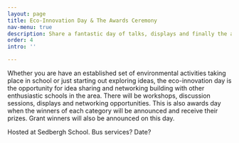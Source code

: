 ```yaml
---
layout: page
title: Eco-Innovation Day & The Awards Ceremony
nav-menu: true
description: Share a fantastic day of talks, displays and finally the award giving.
order: 4
intro: ''

---
```

Whether you are have an established set of environmental activities taking place in school
or just starting out exploring ideas, the eco-innovation day is the opportunity for idea
sharing and networking building with other enthusiastic schools in the area. There will be
workshops, discussion sessions, displays and networking opportunities. This is also awards
day when the winners of each category will be announced and receive their prizes. Grant
winners will also be announced on this day.

Hosted at Sedbergh School.
Bus services?
Date?